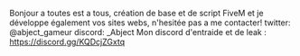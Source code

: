 Bonjour a toutes est a tous, création de base et de script FiveM et je développe également vos sites webs, n'hesitée pas a me contacter!
twitter: @abject_gameur
discord: _Abject 
Mon discord d'entraide et de leak : https://discord.gg/KQDcjZGxtq
